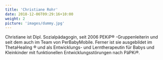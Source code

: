 ```yaml
---
title: 'Christiane Rohr'
date: 2018-12-06T09:29:16+10:00
weight: 2
picture: 'images/dummy.jpg'
---
```


Christiane ist Dipl. Sozialpädagogin, seit 2006 PEKiP® -Gruppenleiterin und seit dem auch im Team von PerBabyMobile. Ferner ist sie ausgebildet im ThetaHealing ® und als Entwicklungs- und Lerntherapeutin für Babys und Kleinkinder mit funktionellen Entwicklungsstörungen
nach PäPKi®.
